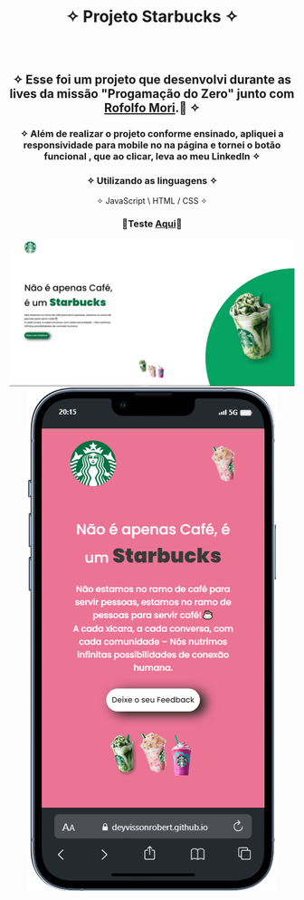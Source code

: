 <div align="center">
  
# ✧ Projeto Starbucks ✧
<br> <br>

## ✧ Esse foi um projeto que desenvolvi durante as lives da missão "Progamação do Zero" junto com <a href="https://github.com/rodolfomori" target="_blank">Rofolfo Mori</a>.🚀 ✧

### ✧ Além de realizar o projeto conforme ensinado, apliquei a responsividade para mobile no na página e tornei o botão funcional , que ao clicar, leva ao meu LinkedIn  ✧

### ✧ Utilizando as linguagens ✧
✧ JavaScript \ HTML / CSS ✧
### <p>👾Teste <a href="https://deyvissonrobert.github.io/Projeto-5-Dev-Sorteio/" target="_blank">Aqui</a>👾</p>
  </div>

<div align="center" display="inline-block">
<img  alt="imagem do projeto no desktop" src="https://github.com/DeyvissonRobert/Projeto-Starbucks/blob/main/img/DeskTop%20Starbucks.jpg">
<img alt="imagem do projeto no mobile" src="https://github.com/DeyvissonRobert/Projeto-Starbucks/blob/main/img/mobile%20Starbucks.png">
</div>
